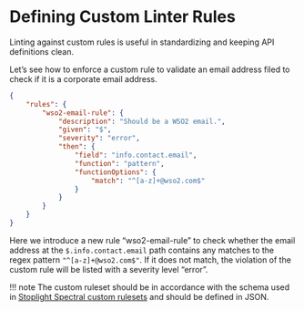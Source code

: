 # Defining Custom Linter Rules

Linting against custom rules is useful in standardizing and keeping API definitions clean. 

Let’s see how to enforce a custom rule to validate an email address filed to check if it is a corporate email address.

```json
{
    "rules": {
        "wso2-email-rule": {
            "description": "Should be a WSO2 email.",
            "given": "$",
            "severity": "error",
            "then": {
                "field": "info.contact.email",
                "function": "pattern",
                "functionOptions": {
                    "match": "^[a-z]+@wso2.com$"
                }
            }
        }
    }
}
```

Here we introduce a new rule “wso2-email-rule” to check whether the email address at the `$.info.contact.email` path contains any matches to the regex pattern `"^[a-z]+@wso2.com$"`. If it does not match, the violation of the custom rule will be listed with a severity level “error”.

!!! note 
    The custom ruleset should be in accordance with the schema used in [Stoplight Spectral custom rulesets](https://meta.stoplight.io/docs/spectral/e5b9616d6d50c-custom-rulesets) and should be defined in JSON.
